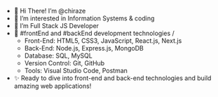 - 👋 Hi There! I’m @chiraze
- 👀 I’m interested in Information Systems & coding
- 🌱 I’m Full Stack JS  Developer
- 🚀 #frontEnd and #backEnd development technologies /
    * Front-End: HTML5, CSS3, JavaScript, React.js, Next.js
    * Back-End: Node.js, Express.js, MongoDB
    * Database: SQL, MySQL
    * Version Control: Git, GitHub
    * Tools: Visual Studio Code, Postman
- ✨ Ready to dive into front-end and back-end technologies and build amazing web applications!

